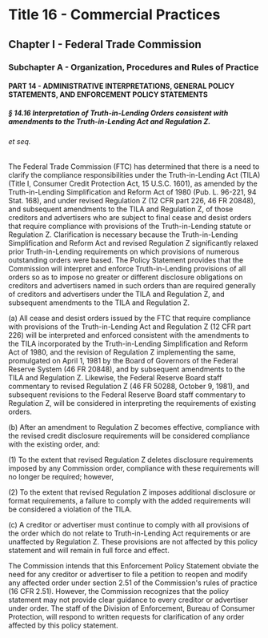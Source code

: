 
# Title 16 - Commercial Practices
## Chapter I - Federal Trade Commission
### Subchapter A - Organization, Procedures and Rules of Practice
#### PART 14 - ADMINISTRATIVE INTERPRETATIONS, GENERAL POLICY STATEMENTS, AND ENFORCEMENT POLICY STATEMENTS
##### § 14.16 Interpretation of Truth-in-Lending Orders consistent with amendments to the Truth-in-Lending Act and Regulation Z.
###### et seq.

The Federal Trade Commission (FTC) has determined that there is a need to clarify the compliance responsibilities under the Truth-in-Lending Act (TILA) (Title I, Consumer Credit Protection Act, 15 U.S.C. 1601), as amended by the Truth-in-Lending Simplification and Reform Act of 1980 (Pub. L. 96-221, 94 Stat. 168), and under revised Regulation Z (12 CFR part 226, 46 FR 20848), and subsequent amendments to the TILA and Regulation Z, of those creditors and advertisers who are subject to final cease and desist orders that require compliance with provisions of the Truth-in-Lending statute or Regulation Z. Clarification is necessary because the Truth-in-Lending Simplification and Reform Act and revised Regulation Z significantly relaxed prior Truth-in-Lending requirements on which provisions of numerous outstanding orders were based. The Policy Statement provides that the Commission will interpret and enforce Truth-in-Lending provisions of all orders so as to impose no greater or different disclosure obligations on creditors and advertisers named in such orders than are required generally of creditors and advertisers under the TILA and Regulation Z, and subsequent amendments to the TILA and Regulation Z.

(a) All cease and desist orders issued by the FTC that require compliance with provisions of the Truth-in-Lending Act and Regulation Z (12 CFR part 226) will be interpreted and enforced consistent with the amendments to the TILA incorporated by the Truth-in-Lending Simplification and Reform Act of 1980, and the revision of Regulation Z implementing the same, promulgated on April 1, 1981 by the Board of Governors of the Federal Reserve System (46 FR 20848), and by subsequent amendments to the TILA and Regulation Z. Likewise, the Federal Reserve Board staff commentary to revised Regulation Z (46 FR 50288, October 9, 1981), and subsequent revisions to the Federal Reserve Board staff commentary to Regulation Z, will be considered in interpreting the requirements of existing orders.

(b) After an amendment to Regulation Z becomes effective, compliance with the revised credit disclosure requirements will be considered compliance with the existing order, and:

(1) To the extent that revised Regulation Z deletes disclosure requirements imposed by any Commission order, compliance with these requirements will no longer be required; however,

(2) To the extent that revised Regulation Z imposes additional disclosure or format requirements, a failure to comply with the added requirements will be considered a violation of the TILA.

(c) A creditor or advertiser must continue to comply with all provisions of the order which do not relate to Truth-in-Lending Act requirements or are unaffected by Regulation Z. These provisions are not affected by this policy statement and will remain in full force and effect.

The Commission intends that this Enforcement Policy Statement obviate the need for any creditor or advertiser to file a petition to reopen and modify any affected order under section 2.51 of the Commission's rules of practice (16 CFR 2.51). However, the Commission recognizes that the policy statement may not provide clear guidance to every creditor or advertiser under order. The staff of the Division of Enforcement, Bureau of Consumer Protection, will respond to written requests for clarification of any order affected by this policy statement.
